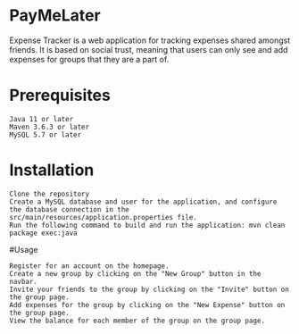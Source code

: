 # PayMeLater 

Expense Tracker is a web application for tracking expenses shared amongst friends. It is based on social trust, meaning that users can only see and add expenses for groups that they are a part of.

# Prerequisites
```
Java 11 or later
Maven 3.6.3 or later
MySQL 5.7 or later
```
# Installation
```
Clone the repository
Create a MySQL database and user for the application, and configure the database connection in the src/main/resources/application.properties file.
Run the following command to build and run the application: mvn clean package exec:java
```
#Usage

```
Register for an account on the homepage.
Create a new group by clicking on the "New Group" button in the navbar.
Invite your friends to the group by clicking on the "Invite" button on the group page.
Add expenses for the group by clicking on the "New Expense" button on the group page.
View the balance for each member of the group on the group page.
```

